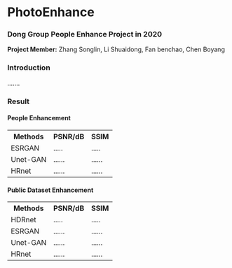 <!DOCTYPE html>
<html>
<body>
<h1> PhotoEnhance </h1>
  <h3> Dong Group People Enhance Project in 2020 </h3>
  <p> <b> Project Member:</b> Zhang Songlin, Li Shuaidong, Fan benchao, Chen Boyang </p>
  <h3> Introduction </h3>
  <p> .......</p>
  <h3> Result </h3>
  <h4> People Enhancement </h4>
<table>
  <tr>
    <th>Methods</th>
    <th>PSNR/dB</th> 
    <th>SSIM</th>
  </tr>
  <tr>
    <td>ESRGAN</td>
    <td>.....</td>
    <td>.....</td>
  </tr>
  <tr>
    <td>Unet-GAN</td>
    <td>......</td>
    <td>......</td>
  </tr>
  <tr>
    <td>HRnet</td>
    <td>......</td>
    <td>......</td>
  </tr>
</table>
<h4> Public Dataset Enhancement </h4>
  <table>
  <tr>
    <th>Methods</th>
    <th>PSNR/dB</th> 
    <th>SSIM</th>
  </tr>
  <tr>
    <td>HDRnet</td>
    <td>.....</td>
    <td>.....</td>
  </tr>
  <tr>
    <td>ESRGAN</td>
    <td>......</td>
    <td>......</td>
  </tr>
  <tr>
    <td>Unet-GAN</td>
    <td>......</td>
    <td>......</td>
  </tr>
  <tr>
    <td>HRnet</td>
    <td>......</td>
    <td>......</td>
  </tr>
</table>
</body>
</html>
